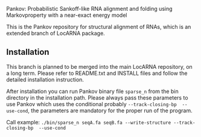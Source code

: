Pankov: Probabilistic Sankoff-like RNA alignment and folding using Markovproperty with a near-exact energy model

This is the Pankov repository for structural alignment of RNAs, which is an extended branch of LocARNA package.


## Installation 
This branch is planned to be merged into the main LocARNA repository, on a long term. Please refer to README.txt and INSTALL files and follow the detailed installation instruction.

After installation you can run Pankov binary file `sparse_n` from the bin directory in the installation path.
Please always pass these parameters to use Pankov which uses the conditional probably `--track-closing-bp  --use-cond`, the parameters are mandatory for the proper run of the program.

Call example:
`./bin/sparse_n seqA.fa seqB.fa --write-structure --track-closing-bp  --use-cond`
